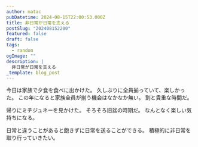 ```yaml
---
author: matac
pubDatetime: 2024-08-15T22:00:53.000Z
title: 非日常が日常を支える
postSlug: "202408152200"
featured: false
draft: false
tags:
  - random
ogImage: ""
description: |
  非日常が日常を支える
_template: blog_post
---
```


今日は家族で夕食を食べに出かけた。
久しぶりに全員揃っていて、楽しかった。
この年になると家族全員が揃う機会はなかなか無い。
割と貴重な時間だ。

帰りにミチジュネーを見かけた。
そろそろ旧盆の時期だ。
なんとなく楽しい気持ちになる。

日常と違うことがあると飽きずに日常を送ることができる。
積極的に非日常を取り行っていきたい。
